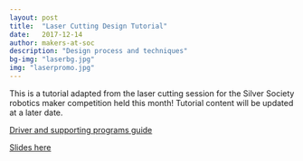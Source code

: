 ```yaml
---
layout: post
title:  "Laser Cutting Design Tutorial"
date:   2017-12-14
author: makers-at-soc
description: "Design process and techniques"
bg-img: "laserbg.jpg"
img: "laserpromo.jpg"
---
```


This is a tutorial adapted from the laser cutting session for the Silver Society robotics maker competition held this month!
Tutorial content will be updated at a later date.

[Driver and supporting programs guide]({{site.github_url}}/assets/files/PreseminarInstallation.pdf)

[Slides here]({{site.github_url}}/assets/files/lasercuttingnotes.pdf)
